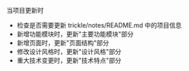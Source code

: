 当项目更新时
- 检查是否需要更新 trickle/notes/README.md 中的项目信息
- 新增功能模块时，更新"主要功能模块"部分
- 新增页面时，更新"页面结构"部分
- 修改设计风格时，更新"设计风格"部分
- 重大技术变更时，更新"技术特点"部分